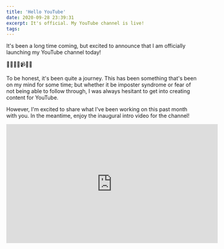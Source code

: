 ```yaml
---
title: 'Hello YouTube'
date: 2020-09-28 23:39:31
excerpt: It's official. My YouTube channel is live!
tags:
---
```


It's been a long time coming, but excited to announce that I am officially launching my YouTube channel today!

🎉🍻👨‍💻📹🍻🎉

To be honest, it's been quite a journey. This has been something that's been on my mind for some time; but whether it be imposter syndrome or fear of not being able to follow through, I was always hesitant to get into creating content for YouTube.

However, I'm excited to share what I've been working on this past month with you. In the meantime, enjoy the inaugural intro video for the channel!

<iframe width="560" height="315" src="https://www.youtube.com/embed/tV3pLYRjeuQ" frameborder="0" allow="accelerometer; autoplay; clipboard-write; encrypted-media; gyroscope; picture-in-picture" allowfullscreen></iframe>
